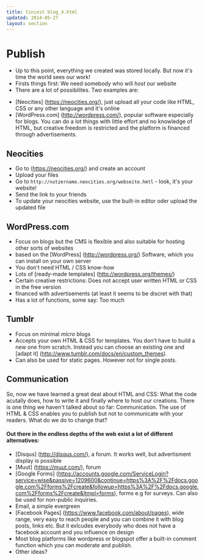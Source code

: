 ```yaml
---
title: tiniest blog_4.html
updated: 2014-05-27
layout: section
---
```


# Publish

* Up to this point, everything we created was stored locally. But now it's time the world sees our work!
* Firsts things first: We need somebody who will *host* our website
* There are a lot of possibilites. Two examples are:
 - [Neocities] (https://neocities.org/), just upload all your code like HTML, CSS or any other language and it's online
 - [WordPress.com] (http://wordpress.com/), popular software especially for blogs. You can do a lot things with little effort and no knowledge of HTML, but creative freedom is restricted and the platform is financed through advertisements.
 
## Neocities

* Go to (https://neocities.org/) and create an account
* Upload your files
* Go to `http://nutzername.neocities.org/webseite.hmtl` -  look, it's your website!
* Send the link to your friends
* To update your neocities website, use the built-in editor oder upload the updated file 

## WordPress.com

* Focus on blogs but the CMS is flexible and also suitable for hosting other sorts of websites
* based on the [WordPress] (http://wordpress.org/) Software, which you can install on your own server
* You don't need HTML / CSS know-how
* Lots of [ready-made templates] (http://wordpress.org/themes/)
* Certain creative restrictions: Does not accept user written HTML or CSS in the free version
* financed with advertisements (at least it seems to be discret with that)
* Has a lot of functions, some say: Too much

## Tumblr

* Focus on minimal *micro* blogs
* Accepts your own HTML & CSS for templates. You don't have to build a new one from scratch. Instead you can choose an existing one and [adapt it] (http://www.tumblr.com/docs/en/custom_themes).
* Can also be used for static pages. However not for single posts.

## Communication

So, now we have learned a great deal about HTML and CSS: What the code acutally does, how to write it and finally where to host our creations. There is one thing we haven't talked about so far: Communication. The use of HTML & CSS enables you to publish but not to communicate with your readers. What do we do to change that?

#### Out there in the endless depths of the web exist a lot of different alternatives:
* [Disqus] (http://disqus.com/), a forum. It works well, but advertisment display is possible
* [Muut] (https://muut.com/), forum
* [Google Forms] (https://accounts.google.com/ServiceLogin?service=wise&passive=1209600&continue=https%3A%2F%2Fdocs.google.com%2Fforms%2Fcreate&followup=https%3A%2F%2Fdocs.google.com%2Fforms%2Fcreate&ltmpl=forms), forms e.g for surveys. Can also be used for non-public inquiries.
* Email, a simple evergreen
* [Facebook Pages] (https://www.facebook.com/about/pages), wide range, very easy to reach people and you can combine it with blog posts, links etc. But it exlcudes everybody who does not have a facebook account and you influence on design
* Most blog platforms like wordpress or blogspot offer a built-in comment function which you can moderate and publish.
* Other ideas?

